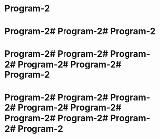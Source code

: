 # Program-2
# Program-2# Program-2# Program-2
# Program-2# Program-2# Program-2# Program-2# Program-2# Program-2
# Program-2# Program-2# Program-2# Program-2# Program-2# Program-2# Program-2# Program-2# Program-2

